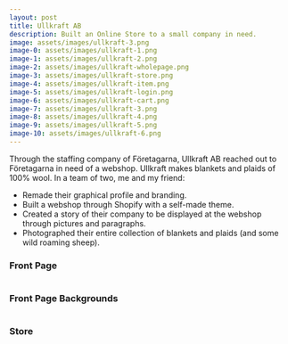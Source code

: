 ```yaml
---
layout: post
title: Ullkraft AB
description: Built an Online Store to a small company in need.
image: assets/images/ullkraft-3.png
image-0: assets/images/ullkraft-1.png
image-1: assets/images/ullkraft-2.png
image-2: assets/images/ullkraft-wholepage.png
image-3: assets/images/ullkraft-store.png
image-4: assets/images/ullkraft-item.png
image-5: assets/images/ullkraft-login.png
image-6: assets/images/ullkraft-cart.png
image-7: assets/images/ullkraft-3.png
image-8: assets/images/ullkraft-4.png
image-9: assets/images/ullkraft-5.png
image-10: assets/images/ullkraft-6.png
---
```


Through the staffing company of Företagarna, Ullkraft AB reached out to Företagarna in need of a webshop. Ullkraft makes blankets and plaids of 100% wool. In a team of two, me and my friend:

<ul>
	<li>Remade their graphical profile and branding.</li>
	<li>Built a webshop through Shopify with a self-made theme.</li>
	<li>Created a story of their company to be displayed at the webshop through pictures and paragraphs.</li>
	<li>Photographed their entire collection of blankets and plaids (and some wild roaming sheep).</li>
</ul>


<h3>Front Page</h3>
<span class="image main"><img src="{{ site.baseurl }}/{{ page.image-2 }}" alt="" /></span>
<h3>Front Page Backgrounds</h3>
<div class="box alt">
	<div class="row 50% uniform">
		<div class="4u"><span class="image fit"><img src="{{ site.baseurl }}/{{ page.image-0 }}" alt="" /></span></div>
		<div class="4u"><span class="image fit"><img src="{{ site.baseurl }}/{{ page.image-1 }}" alt="" /></span></div>
		<div class="4u$"><span class="image fit"><img src="{{ site.baseurl }}/{{ page.image-7 }}" alt="" /></span></div>
		<!-- Break -->
		<div class="4u"><span class="image fit"><img src="{{ site.baseurl }}/{{ page.image-8 }}" alt="" /></span></div>
		<div class="4u"><span class="image fit"><img src="{{ site.baseurl }}/{{ page.image-9 }}" alt="" /></span></div>
		<div class="4u$"><span class="image fit"><img src="{{ site.baseurl }}/{{ page.image-10 }}" alt="" /></span></div>
		<!-- Break -->
	</div>
</div>

<h3>Store</h3>
<div class="box alt">
	<div class="row 50% uniform">
		<div class="6u"><span class="image fit"><img src="{{ site.baseurl }}/{{ page.image-5 }}" alt="" /></span></div>
		<div class="6u"><span class="image fit"><img src="{{ site.baseurl }}/{{ page.image-3 }}" alt="" /></span></div>
		<!-- Break -->
		<div class="6u"><span class="image fit"><img src="{{ site.baseurl }}/{{ page.image-4 }}" alt="" /></span></div>
		<div class="6u"><span class="image fit"><img src="{{ site.baseurl }}/{{ page.image-6 }}" alt="" /></span></div>
		<!-- Break -->
	</div>
</div>